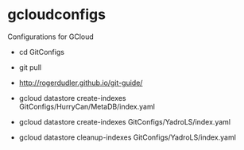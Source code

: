 # gcloudconfigs
Configurations for GCloud

- cd GitConfigs
- git pull

- http://rogerdudler.github.io/git-guide/
- gcloud datastore create-indexes GitConfigs/HurryCan/MetaDB/index.yaml
- gcloud datastore create-indexes GitConfigs/YadroLS/index.yaml

- gcloud datastore cleanup-indexes GitConfigs/YadroLS/index.yaml